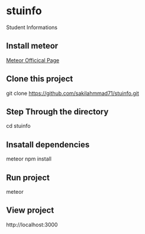# stuinfo
Student Informations

## Install meteor
[Meteor Officical Page](https://www.meteor.com/install)

## Clone this project
git clone https://github.com/sakilahmmad71/stuinfo.git

## Step Through the directory
cd stuinfo

## Insatall dependencies
meteor npm install

## Run project
meteor

## View project
http://localhost:3000
